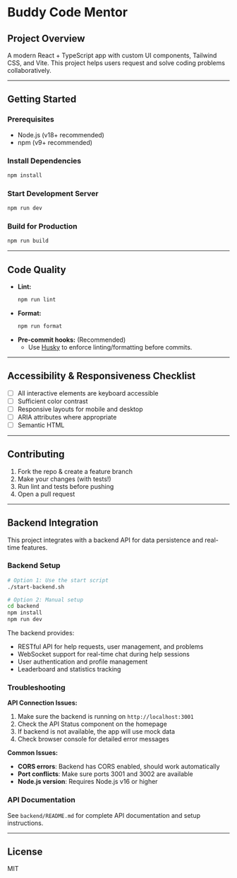 # Buddy Code Mentor

## Project Overview
A modern React + TypeScript app with custom UI components, Tailwind CSS, and Vite. This project helps users request and solve coding problems collaboratively.

---

## Getting Started

### Prerequisites
- Node.js (v18+ recommended)
- npm (v9+ recommended)

### Install Dependencies
```bash
npm install
```

### Start Development Server
```bash
npm run dev
```

### Build for Production
```bash
npm run build
```

---



## Code Quality

- **Lint:**
  ```bash
  npm run lint
  ```
- **Format:**
  ```bash
  npm run format
  ```
- **Pre-commit hooks:** (Recommended)
  - Use [Husky](https://typicode.github.io/husky/) to enforce linting/formatting before commits.

---

## Accessibility & Responsiveness Checklist
- [ ] All interactive elements are keyboard accessible
- [ ] Sufficient color contrast
- [ ] Responsive layouts for mobile and desktop
- [ ] ARIA attributes where appropriate
- [ ] Semantic HTML

---

## Contributing
1. Fork the repo & create a feature branch
2. Make your changes (with tests!)
3. Run lint and tests before pushing
4. Open a pull request

---

## Backend Integration
This project integrates with a backend API for data persistence and real-time features.

### Backend Setup
```bash
# Option 1: Use the start script
./start-backend.sh

# Option 2: Manual setup
cd backend
npm install
npm run dev
```

The backend provides:
- RESTful API for help requests, user management, and problems
- WebSocket support for real-time chat during help sessions
- User authentication and profile management
- Leaderboard and statistics tracking

### Troubleshooting

**API Connection Issues:**
1. Make sure the backend is running on `http://localhost:3001`
2. Check the API Status component on the homepage
3. If backend is not available, the app will use mock data
4. Check browser console for detailed error messages

**Common Issues:**
- **CORS errors**: Backend has CORS enabled, should work automatically
- **Port conflicts**: Make sure ports 3001 and 3002 are available
- **Node.js version**: Requires Node.js v16 or higher

### API Documentation
See `backend/README.md` for complete API documentation and setup instructions.

---

## License
MIT
